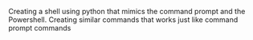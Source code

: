 Creating a shell using python that mimics the command prompt and the Powershell. 
Creating similar commands that works just like command prompt commands
